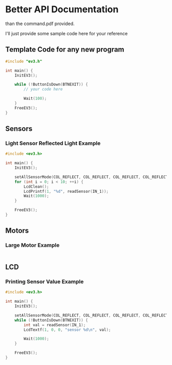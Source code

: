 # Better API Documentation
than the command.pdf provided.

I'll just provide some sample code here for your reference

## Template Code for any new program
```c
#include "ev3.h"

int main() {
    InitEV3();

    while (!ButtonIsDown(BTNEXIT)) {
        // your code here

        Wait(100);
    }
    FreeEV3();
}

```

## Sensors

### Light Sensor Reflected Light Example
```c
#include <ev3.h>

int main() {
    InitEV3();

    setAllSensorMode(COL_REFLECT, COL_REFLECT, COL_REFLECT, COL_REFLECT);
    for (int i = 0; i < 10; ++i) {
        LcdClean();
        LcdPrintf(1, "%d", readSensor(IN_1));
        Wait(1000);
    }

    FreeEV3();
}
```

## Motors

### Large Motor Example
```c

```

## LCD

### Printing Sensor Value Example
```c
#include <ev3.h>

int main() {
    InitEV3();

    setAllSensorMode(COL_REFLECT, COL_REFLECT, COL_REFLECT, COL_REFLECT);
    while (!ButtonIsDown(BTNEXIT)) {
        int val = readSensor(IN_1);
        LcdTextf(1, 0, 0, "sensor %d\n", val);

        Wait(1000);
    }

    FreeEV3();
}
```
